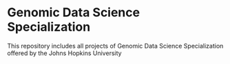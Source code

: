 # Genomic Data Science Specialization
 This repository includes all projects of Genomic Data Science Specialization offered by the Johns Hopkins University
